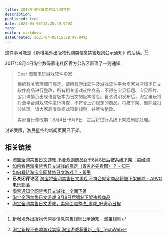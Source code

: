 ```yaml
---
title: 2017年淘宝日文游戏全网禁售
description: 
published: true
date: 2021-04-05T15:28:49.949Z
tags: 
editor: markdown
dateCreated: 2021-04-05T15:28:49.949Z
---
```


这件事可能是《新增境外出版物代购类信息禁售规则公示通知》的后续。[^5352][^2499416]

[^5352]: [新增境外出版物代购类信息禁售规则公示通知 - 淘宝规则](https://web.archive.org/web/20210405152603/https://rule.taobao.com/detail-5352.htm)

[^2499416]: [淘宝新规不影响游戏卖家 淘宝游戏将重新上架_TechWeb](https://web.archive.org/web/20171012052433/http://www.techweb.com.cn/onlinegamenews/2017-03-09/2499416.shtml)

2017年8月4日淘宝数码家电社区官方公告区置顶了一则通知:

>  Dear 淘宝电玩游戏软件卖家
>
> 根据有关管理部门规定，请所有游戏软件及游戏软件平台卖家对店铺类日文软件商品进行整改，所有相关游戏软件商品，不得在宝贝标题、宝贝图片、宝贝详情页出现语言版本为日文的版本信息。自该说明发布后，淘宝电玩将对全平台游戏软件进行排查，不符合上述规定的商品，将被下架、删除或扣分处理。请大家高度重视此项新规则，并尽快整改。
>
> 卖家自行整改期：8月4日-8月8日，之后将进行系统下架或删除处理。

讨论受限，游民星空的新闻页面已下架。

## 相关链接

+ [淘宝全网禁售日文游戏 不合规则商品将于8月8日后被系统下架 - 每经网](https://web.archive.org/web/20210405145625/https://www.nbd.com.cn/articles/2017-08-04/1135614.html)
+ [如何看待淘宝禁售日文游戏的规定（请务必先看图）？ - 知乎](https://web.archive.org/web/20210405144709/https://www.zhihu.com/question/63403000)
+ [如何看待淘宝全网禁售日文游戏？ - 知乎](https://web.archive.org/web/20210405144637/https://www.zhihu.com/question/63411106)
+ **已关闭评论区** [淘宝将全网禁售日文游戏 不符合规定商品将被下架删除 - A9VG电玩部落](https://web.archive.org/web/20210405144702if_/https://www.a9vg.com/article/29425)
+ [淘宝通知全网禁售日文游戏，全面下架](https://archive.is/1bq5U "https://www.sohu.com/a/163126046_100695")
+ [淘宝全网禁售日文游戏 8月8日后强制下架违规商品](https://archive.is/jv8qp "http://www.guancha.cn/life/2017_08_04_421459.shtml")
+ [淘宝全网禁售日文游戏，卖家面临整改_游戏_好奇心日报](https://archive.is/Wnzrk "http://www.qdaily.com/articles/43776.html")
